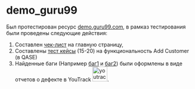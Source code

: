 # demo_guru99

Был протестирован ресурс <a href="https://demo.guru99.com/telecom/index.html" trget = "blank">demo.guru99.com</a>, в рамказ тестирования были проведены следующие действия:
1. Составлен <a href="https://github.com/n144astya/demo_guru99/blob/main/checlist_Demo_Guru99.xlsx">чек-лист</a> на главную страницу,
2. Составлены <a href="https://github.com/n144astya/demo_guru99/blob/main/testing_demo_guru99_qase.pdf">тест кейсы</a>  (15-20) на функциональность Add Customer (в QASE)
3. Найденные баги (Например <a href="https://github.com/n144astya/demo_guru99/blob/main/Bag%20_%20FTJ2023-86.pdf">баг1</a> и <a href="https://github.com/n144astya/demo_guru99/blob/main/Bag_%20FTJ2023-87.pdf">баг2</a>) были оформлены в виде отчетов о дефекте в YouTrack <img src="https://upload.wikimedia.org/wikipedia/commons/thumb/8/8d/YouTrack_Icon.svg/1024px-YouTrack_Icon.svg.png?20200803082248" title="youtrack" alt="youtrack" width="40" height="40"/>.
